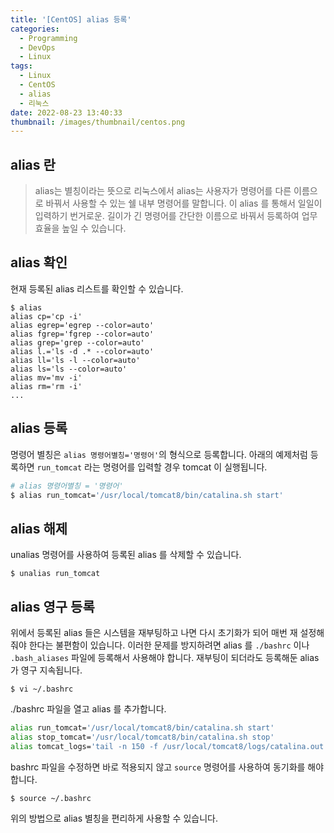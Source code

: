 ```yaml
---
title: '[CentOS] alias 등록'
categories:
  - Programming
  - DevOps
  - Linux
tags:
  - Linux
  - CentOS
  - alias
  - 리눅스
date: 2022-08-23 13:40:33
thumbnail: /images/thumbnail/centos.png
---
```


## alias 란

> alias는 별칭이라는 뜻으로 리눅스에서 alias는 사용자가 명령어를 다른 이름으로 바꿔서 사용할 수 있는 쉘 내부 명령어를 말합니다. 이 alias 를 통해서 일일이 입력하기 번거로운. 길이가 긴 명령어를 간단한 이름으로 바꿔서 등록하여 업무 효율을 높일 수 있습니다.

## alias 확인

현재 등록된 alias 리스트를 확인할 수 있습니다.

```shell
$ alias
alias cp='cp -i'
alias egrep='egrep --color=auto'
alias fgrep='fgrep --color=auto'
alias grep='grep --color=auto'
alias l.='ls -d .* --color=auto'
alias ll='ls -l --color=auto'
alias ls='ls --color=auto'
alias mv='mv -i'
alias rm='rm -i'
...
```

## alias 등록

명령어 별칭은 `alias 명령어별칭='명령어'`의 형식으로 등록합니다. 아래의 예제처럼 등록하면 `run_tomcat` 라는 명령어를 입력할 경우 tomcat 이 실행됩니다.

```bash
# alias 명령어별칭 = '명령어'
$ alias run_tomcat='/usr/local/tomcat8/bin/catalina.sh start'
```

## alias 해제

unalias 명령어를 사용하여 등록된 alias 를 삭제할 수 있습니다.

```shell
$ unalias run_tomcat
```

## alias 영구 등록

위에서 등록된 alias 들은 시스템을 재부팅하고 나면 다시 초기화가 되어 매번 재 설정해줘야 한다는 불편함이 있습니다. 이러한 문제를 방지하려면 alias 를 `./bashrc` 이나 `.bash_aliases` 파일에 등록해서 사용해야 합니다. 재부팅이 되더라도 등록해둔 alias 가 영구 지속됩니다.

```shell
$ vi ~/.bashrc
```

./bashrc 파일을 열고 alias 를 추가합니다.

```sh
alias run_tomcat='/usr/local/tomcat8/bin/catalina.sh start'
alias stop_tomcat='/usr/local/tomcat8/bin/catalina.sh stop'
alias tomcat_logs='tail -n 150 -f /usr/local/tomcat8/logs/catalina.out'
```

bashrc 파일을 수정하면 바로 적용되지 않고 `source` 명령어를 사용하여 동기화를 해야합니다.

```shell
$ source ~/.bashrc
```

위의 방법으로 alias 별칭을 편리하게 사용할 수 있습니다.
